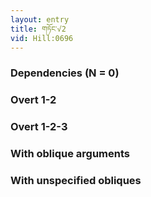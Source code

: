 ```yaml
---
layout: entry
title: གཏོང་√2
vid: Hill:0696
---
```

### Dependencies (N = 0)


### Overt 1-2


### Overt 1-2-3


### With oblique arguments


### With unspecified obliques
